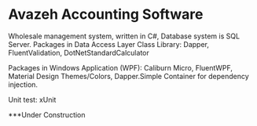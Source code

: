 # Avazeh Accounting Software
Wholesale management system, written in C#, Database system is SQL Server.
Packages in Data Access Layer Class Library: Dapper, FluentValidation, DotNetStandardCalculator

Packages in Windows Application (WPF): Caliburn Micro, FluentWPF, Material Design Themes/Colors, Dapper.Simple Container for dependency injection.

Unit test: xUnit


***Under Construction
